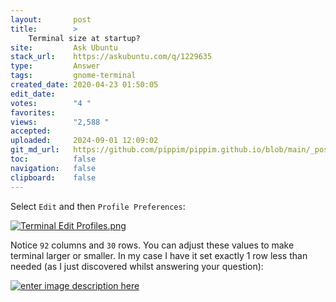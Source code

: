 ```yaml
---
layout:       post
title:        >
    Terminal size at startup?
site:         Ask Ubuntu
stack_url:    https://askubuntu.com/q/1229635
type:         Answer
tags:         gnome-terminal
created_date: 2020-04-23 01:50:05
edit_date:    
votes:        "4 "
favorites:    
views:        "2,588 "
accepted:     
uploaded:     2024-09-01 12:09:02
git_md_url:   https://github.com/pippim/pippim.github.io/blob/main/_posts/2020/2020-04-23-Terminal-size-at-startup_.md
toc:          false
navigation:   false
clipboard:    false
---
```


Select `Edit` and then `Profile Preferences`:

[![Terminal Edit Profiles.png][1]][1]

Notice `92` columns and `30` rows. You can adjust these values to make terminal larger or smaller. In my case I have it set exactly 1 row less than needed (as I just discovered whilst answering your question):

[![enter image description here][2]][2]


  [1]: https://pippim.github.io/assets/img/posts/2020/apINO.png
  [2]: https://pippim.github.io/assets/img/posts/2020/yH0EA.png
